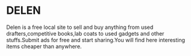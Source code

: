 # DELEN
Delen is a free local site to sell and buy anything from used drafters,competitive books,lab coats to used gadgets and other stuffs.Submit ads for free and start sharing.You will find here interesting items cheaper than anywhere. 
